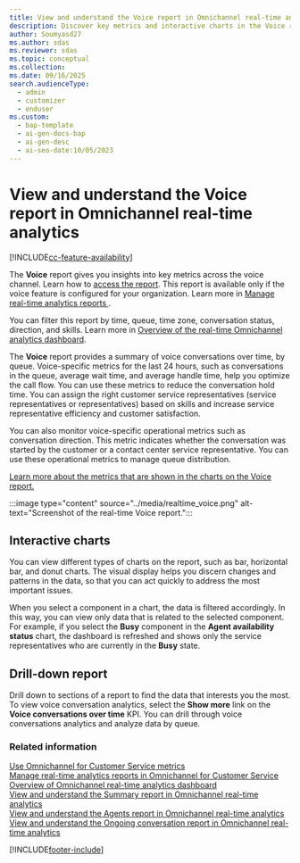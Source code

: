 ```yaml
---
title: View and understand the Voice report in Omnichannel real-time analytics
description: Discover key metrics and interactive charts in the Voice report of Omnichannel real-time analytics to optimize call flow and increase customer satisfaction.
author: Soumyasd27
ms.author: sdas
ms.reviewer: sdas
ms.topic: conceptual
ms.collection:
ms.date: 09/16/2025
search.audienceType:
  - admin
  - customizer
  - enduser
ms.custom:
  - bap-template
  - ai-gen-docs-bap
  - ai-gen-desc
  - ai-seo-date:10/05/2023
---
```


# View and understand the Voice report in Omnichannel real-time analytics

[!INCLUDE[cc-feature-availability](../../includes/cc-feature-availability.md)]

The **Voice** report gives you insights into key metrics across the voice channel. Learn how to [access the report](intro-realtime-analytics-dashboard.md#access-reports). This report is available only if the voice feature is configured for your organization. Learn more in [Manage real-time analytics reports ](../administer/enable-realtime-analytics-dashboard-administrator.md#manage-real-time-analytics-reports-in-omnichannel-for-customer-service).

You can filter this report by time, queue, time zone, conversation status, direction, and skills. Learn more in [Overview of the real-time Omnichannel analytics dashboard](intro-realtime-analytics-dashboard.md).

The **Voice** report provides a summary of voice conversations over time, by queue. Voice-specific metrics for the last 24 hours, such as conversations in the queue, average wait time, and average handle time, help you optimize the call flow. You can use these metrics to reduce the conversation hold time. You can assign the right customer service representatives (service representatives or representatives) based on skills and increase service representative efficiency and customer satisfaction.

You can also monitor voice-specific operational metrics such as conversation direction. This metric indicates whether the conversation was started by the customer or a contact center service representative. You can use these operational metrics to manage queue distribution.

[Learn more about the metrics that are shown in the charts on the Voice report.](../develop/calculate-conversation-metrics.md#calculate-conversation-metrics)

:::image type="content" source="../media/realtime_voice.png" alt-text="Screenshot of the real-time Voice report.":::

## Interactive charts

You can view different types of charts on the report, such as bar, horizontal bar, and donut charts. The visual display helps you discern changes and patterns in the data, so that you can act quickly to address the most important issues.

When you select a component in a chart, the data is filtered accordingly. In this way, you can view only data that is related to the selected component. For example, if you select the **Busy** component in the **Agent availability status** chart, the dashboard is refreshed and shows only the service representatives who are currently in the **Busy** state.

## Drill-down report

Drill down to sections of a report to find the data that interests you the most. To view voice conversation analytics, select the **Show more** link on the **Voice conversations over time** KPI. You can drill through voice conversations analytics and analyze data by queue.

### Related information

[Use Omnichannel for Customer Service metrics](oc-metrics-dimensions.md)<br>
[Manage real-time analytics reports in Omnichannel for Customer Service](../administer/enable-realtime-analytics-dashboard-administrator.md)<br>
[Overview of Omnichannel real-time analytics dashboard](intro-realtime-analytics-dashboard.md#overview-of-omnichannel-real-time-analytics-dashboard)<br>
[View and understand the Summary report in Omnichannel real-time analytics](realtime-summary-dashboard.md#view-and-understand-the-summary-report-in-omnichannel-real-time-analytics)<br>
[View and understand the Agents report in Omnichannel real-time analytics](realtime-agents-analytics.md)<br>
[View and understand the Ongoing conversation report in Omnichannel real-time analytics](realtime-ongoing.md)

[!INCLUDE[footer-include](../../includes/footer-banner.md)]
